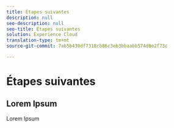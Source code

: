 ```yaml
---
title: Étapes suivantes
description: null
seo-description: null
seo-title: Étapes suivantes
solution: Experience Cloud
translation-type: tm+mt
source-git-commit: 7ab5b430df7318cb86c3eb3bbaabb574d8e2f73c

---
```



# Étapes suivantes

## Lorem Ipsum

Lorem Ipsum